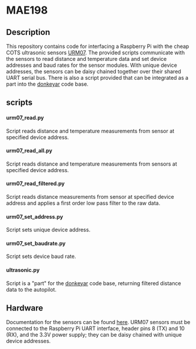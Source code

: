 # MAE198
## Description
This repository contains code for interfacing a Raspberry Pi with the cheap COTS ultrasonic sensors [URM07](https://www.dfrobot.com/wiki/index.php/URM07-UART_Ultrasonic_Sensor_SKU:_SEN0153). The provided scripts communicate with the sensors to read distance and temperature data and set device addresses and baud rates for the sensor modules. With unique device addresses, the sensors can be daisy chained together over their shared UART serial bus. There is also a script provided that can be integrated as a part into the [donkeyar](http://docs.donkeycar.com/) code base.
## scripts
#### urm07_read.py
Script reads distance and temperature measurements from sensor at specified device address.
#### urm07_read_all.py
Script reads distance and temperature measurements from sensors at specified device address.
#### urm07_read_filtered.py
Script reads distance measurements from sensor at specified device address and applies a first order low pass filter to the raw data.
#### urm07_set_address.py
Script sets unique device address.
#### urm07_set_baudrate.py
Script sets device baud rate.
#### ultrasonic.py
Script is a "part" for the [donkeyar](http://docs.donkeycar.com/) code base, returning filtered distance data to the autopilot.
## Hardware
Documentation for the sensors can be found [here](https://www.dfrobot.com/wiki/index.php/URM07-UART_Ultrasonic_Sensor_SKU:_SEN0153).
URM07 sensors must be connected to the Raspberry Pi UART interface, header pins 8 (TX) and 10 (RX), and the 3.3V power supply; they can be daisy chained with unique device addresses.
